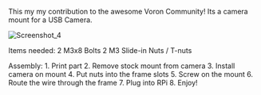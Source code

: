 This my my contribution to the awesome Voron Community!
Its a camera mount for a USB Camera.

![Screenshot_4](https://user-images.githubusercontent.com/54855101/126408342-3fb0ea8e-ef64-45e4-821c-6806f4884df7.jpg)


Items needed:
2 M3x8 Bolts
2 M3 Slide-in Nuts / T-nuts


Assembly:
          1. Print part
          2. Remove stock mount from camera
          3. Install camera on mount
          4. Put nuts into the frame slots
          5. Screw on the mount
          6. Route the wire through the frame
          7. Plug into RPi
          8. Enjoy!
